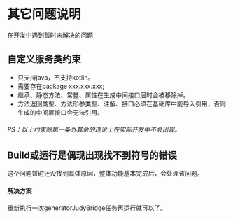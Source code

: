 # 其它问题说明

在开发中遇到暂时未解决的问题

## 自定义服务类约束

* 只支持java，不支持kotlin。
* 需要存在package xxx.xxx.xxx;
* 继承、静态方法、常量、属性在生成中间接口层时会被移除掉。
* 方法返回类型、方法形参类型、注解、接口必须在基础库中能导入引用，否则生成的中间层接口会无法引用。

###### *PS：以上约束除第一条外其余的理论上在实际开发中不会出现。*

## Build或运行是偶现出现找不到符号的错误

这个问题暂时还没找到具体原因，整体功能基本完成后，会处理该问题。

#### 解决方案
重新执行一次generatorJudyBridge任务再运行就可以了。